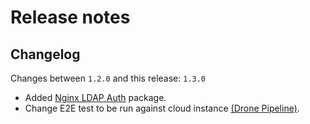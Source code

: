 # Release notes

## Changelog

Changes between `1.2.0` and this release: `1.3.0`

- Added [Nginx LDAP Auth](../../katalog/nginx-ldap-auth) package.
- Change E2E test to be run against cloud instance [(Drone Pipeline)](../../.drone.yml).
